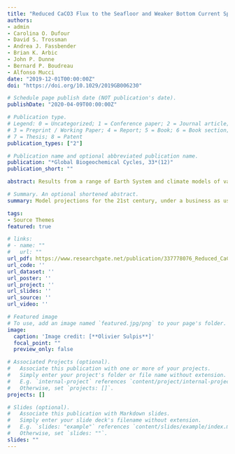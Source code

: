 ```yaml
---
title: "Reduced CaCO3 Flux to the Seafloor and Weaker Bottom Current Speeds Curtail Benthic CaCO3 Dissolution Over the 21st Century"
authors:
- admin
- Carolina O. Dufour
- David S. Trossman
- Andrea J. Fassbender
- Brian K. Arbic
- John P. Dunne
- Bernard P. Boudreau
- Alfonso Mucci
date: "2019-12-01T00:00:00Z"
doi: "https://doi.org/10.1029/2019GB006230"

# Schedule page publish date (NOT publication's date).
publishDate: "2020-04-09T00:00:00Z"

# Publication type.
# Legend: 0 = Uncategorized; 1 = Conference paper; 2 = Journal article;
# 3 = Preprint / Working Paper; 4 = Report; 5 = Book; 6 = Book section;
# 7 = Thesis; 8 = Patent
publication_types: ["2"]

# Publication name and optional abbreviated publication name.
publication: "*Global Biogeochemical Cycles, 33*(12)"
publication_short: ""

abstract: Results from a range of Earth System and climate models of various resolution run under high-CO<sub>2</sub> emission scenarios challenge the paradigm that seafloor CaCO<sub>3</sub> dissolution will grow in extent and intensify as ocean acidification develops over the next century. Under the business as usual, RCP8.5 scenario, CaCO<sub>3</sub> dissolution increases in some areas of the deep ocean, such as the eastern central Pacific Ocean, but is projected to decrease in the Northern Pacific and abyssal Atlantic Ocean by the year 2100. The flux of CaCO<sub>3</sub> to the seafloor and bottom-current speeds, both of which are expected to decrease globally through the 21st century, govern changes in benthic CaCO<sub>3</sub> dissolution rates over 53% and 31% of the dissolving seafloor, respectively. Below the calcite compensation depth, a reduced CaCO<sub>3</sub> flux to the CaCO<sub>3</sub>-free seabed modulates the amount of CaCO<sub>3</sub> material dissolved at the sediment-water interface. Slower bottom-water circulation leads to thicker diffusive boundary layers above the sediment bed and a consequent stronger transport barrier to CaCO<sub>3</sub> dissolution. While all investigated models predict a weakening of bottom current speeds over most of the seafloor by the end of the 21st century, strong discrepancies exist in the magnitude of the predicted speeds. Overall, the poor performance of most models in reproducing modern bottom-water velocities and CaCO<sub>3</sub> rain rates coupled with the existence of large disparities in predicted bottom-water chemistry across models hampers our ability to robustly estimate the magnitude and temporal evolution of anthropogenic CaCO<sub>3</sub> dissolution rates and the associated anthropogenic CO<sub>2</sub> neutralization.

# Summary. An optional shortened abstract.
summary: Model projections for the 21st century, under a business as usual scenario, reveal that seawater will become more corrosive to this mineral, but calcite dissolution at the seafloor will only increase slightly due to reductions in bottom-current speeds and in the amount of calcite particles delivered to the seafloor over that period. These results indicate that the neutralization of human-made CO<sub>2</sub> by calcite dissolution at the seafloor may take longer than previously anticipated.

tags:
- Source Themes
featured: true

# links:
# - name: ""
#   url: ""
url_pdf: https://www.researchgate.net/publication/337778076_Reduced_CaCO3_Flux_to_the_Seafloor_and_Weaker_Bottom_Current_Speeds_Curtail_Benthic_CaCO3_Dissolution_Over_the_21st_Century
url_code: ''
url_dataset: ''
url_poster: ''
url_project: ''
url_slides: ''
url_source: ''
url_video: ''

# Featured image
# To use, add an image named `featured.jpg/png` to your page's folder. 
image:
  caption: 'Image credit: [**Olivier Sulpis**]'
  focal_point: ""
  preview_only: false

# Associated Projects (optional).
#   Associate this publication with one or more of your projects.
#   Simply enter your project's folder or file name without extension.
#   E.g. `internal-project` references `content/project/internal-project/index.md`.
#   Otherwise, set `projects: []`.
projects: []

# Slides (optional).
#   Associate this publication with Markdown slides.
#   Simply enter your slide deck's filename without extension.
#   E.g. `slides: "example"` references `content/slides/example/index.md`.
#   Otherwise, set `slides: ""`.
slides: ""
---
```

